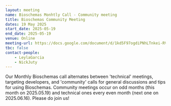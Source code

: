 ```yaml
---
layout: meeting
name: Bioschemas Monhtly Call - Community meeting
title: Bioschemas Community Meeting
dates: 19 May 2025
start_date: 2025-05-19
end_date: 2025-05-19
venue: Online
meeting-url: https://docs.google.com/document/d/1kd5F97ogdiPNhLTnkei-RVR8TC8Ohpc5QSPX3KsfDrk
tbc: false
contact-people:
    - LeylaGarcia
    - NickJuty
---
```


Our Monthly Bioschemas call alternates between 'technical' meetings, targeting developers, and 'community' calls for general discussions and tips for using Bioschemas. Community meetings occur on odd months (this month on 2025.05.19) and technical ones every even month (next one on 2025.06.16). Please do join us!
